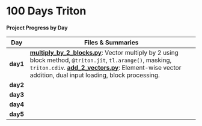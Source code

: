 # 100 Days Triton

**Project Progress by Day**

| **Day**  | **Files & Summaries**                                                                                                                                                                                                                                                             |
| -------- | --------------------------------------------------------------------------------------------------------------------------------------------------------------------------------------------------------------------------------------------------------------------------------- |
| **day1** | [**multiply_by_2_blocks.py**](day1/multiply_by_2_blocks.ipynb): Vector multiply by 2 using block method, `@triton.jit`, `tl.arange()`, masking, `triton.cdiv`. [**add_2_vectors.py**](day1/add_2_vectors.py): Element-wise vector addition, dual input loading, block processing. |
| **day2** |                                                                                                                                                                                                                                                                                   |
| **day3** |                                                                                                                                                                                                                                                                                   |
| **day4** |                                                                                                                                                                                                                                                                                   |
| **day5** |                                                                                                                                                                                                                                                                                   |

